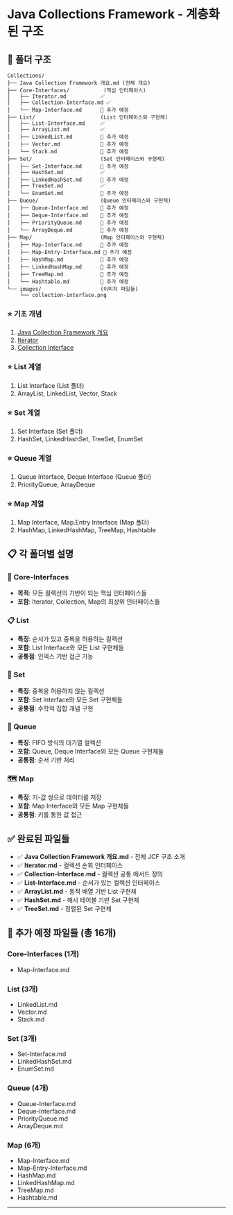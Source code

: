 # Java Collections Framework - 계층화된 구조

## 📁 폴더 구조

```
Collections/
├── Java Collection Framework 개요.md (전체 개요)
├── Core-Interfaces/           (핵심 인터페이스)
│   ├── Iterator.md           ✅
│   ├── Collection-Interface.md ✅
│   └── Map-Interface.md      📝 추가 예정
├── List/                     (List 인터페이스와 구현체)
│   ├── List-Interface.md     ✅
│   ├── ArrayList.md          ✅
│   ├── LinkedList.md         📝 추가 예정
│   ├── Vector.md             📝 추가 예정
│   └── Stack.md              📝 추가 예정
├── Set/                      (Set 인터페이스와 구현체)
│   ├── Set-Interface.md      📝 추가 예정
│   ├── HashSet.md            ✅
│   ├── LinkedHashSet.md      📝 추가 예정
│   ├── TreeSet.md            ✅
│   └── EnumSet.md            📝 추가 예정
├── Queue/                    (Queue 인터페이스와 구현체)
│   ├── Queue-Interface.md    📝 추가 예정
│   ├── Deque-Interface.md    📝 추가 예정
│   ├── PriorityQueue.md      📝 추가 예정
│   └── ArrayDeque.md         📝 추가 예정
├── Map/                      (Map 인터페이스와 구현체)
│   ├── Map-Interface.md      📝 추가 예정
│   ├── Map-Entry-Interface.md 📝 추가 예정
│   ├── HashMap.md            📝 추가 예정
│   ├── LinkedHashMap.md      📝 추가 예정
│   ├── TreeMap.md            📝 추가 예정
│   └── Hashtable.md          📝 추가 예정
└── images/                   (이미지 파일들)
    └── collection-interface.png
```

### ⭐ 기초 개념
1. [Java Collection Framework 개요](./Java%20Collection%20Framework%20개요.md)
2. [Iterator](./Core-Interfaces/Iterator.md)
3. [Collection Interface](./Core-Interfaces/Collection-Interface.md)

### ⭐ List 계열
1. List Interface (List 폴더)
2. ArrayList, LinkedList, Vector, Stack

### ⭐ Set 계열  
1. Set Interface (Set 폴더)
2. HashSet, LinkedHashSet, TreeSet, EnumSet

### ⭐ Queue 계열
1. Queue Interface, Deque Interface (Queue 폴더)
2. PriorityQueue, ArrayDeque

### ⭐ Map 계열
1. Map Interface, Map.Entry Interface (Map 폴더)
2. HashMap, LinkedHashMap, TreeMap, Hashtable

## 📋 각 폴더별 설명

### 🔧 Core-Interfaces
- **목적**: 모든 컬렉션의 기반이 되는 핵심 인터페이스들
- **포함**: Iterator, Collection, Map의 최상위 인터페이스들

### 📋 List
- **특징**: 순서가 있고 중복을 허용하는 컬렉션
- **포함**: List Interface와 모든 List 구현체들
- **공통점**: 인덱스 기반 접근 가능

### 🔢 Set  
- **특징**: 중복을 허용하지 않는 컬렉션
- **포함**: Set Interface와 모든 Set 구현체들
- **공통점**: 수학적 집합 개념 구현

### 🚶 Queue
- **특징**: FIFO 방식의 대기열 컬렉션
- **포함**: Queue, Deque Interface와 모든 Queue 구현체들
- **공통점**: 순서 기반 처리

### 🗺️ Map
- **특징**: 키-값 쌍으로 데이터를 저장
- **포함**: Map Interface와 모든 Map 구현체들
- **공통점**: 키를 통한 값 접근

## ✅ 완료된 파일들
- ✅ **Java Collection Framework 개요.md** - 전체 JCF 구조 소개
- ✅ **Iterator.md** - 컬렉션 순회 인터페이스
- ✅ **Collection-Interface.md** - 컬렉션 공통 메서드 정의
- ✅ **List-Interface.md** - 순서가 있는 컬렉션 인터페이스
- ✅ **ArrayList.md** - 동적 배열 기반 List 구현체
- ✅ **HashSet.md** - 해시 테이블 기반 Set 구현체
- ✅ **TreeSet.md** - 정렬된 Set 구현체

## 📝 추가 예정 파일들 (총 16개)

### Core-Interfaces (1개)
- Map-Interface.md

### List (3개)
- LinkedList.md  
- Vector.md
- Stack.md

### Set (3개)
- Set-Interface.md
- LinkedHashSet.md
- EnumSet.md

### Queue (4개)
- Queue-Interface.md
- Deque-Interface.md
- PriorityQueue.md
- ArrayDeque.md

### Map (6개)
- Map-Interface.md
- Map-Entry-Interface.md
- HashMap.md
- LinkedHashMap.md
- TreeMap.md
- Hashtable.md

---
